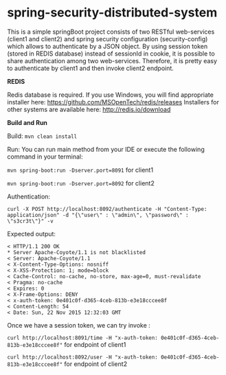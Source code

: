 # spring-security-distributed-system

This is a simple springBoot project consists of two RESTful web-services (client1 and client2) and spring security configuration (security-config) which allows to authenticate by a JSON object. By using session token (stored in REDIS database) instead of sessionId in cookie, it is possible to share authentication among two web-services. Therefore, it is pretty easy to authenticate by client1 and then invoke client2 endpoint.


__REDIS__

Redis database is required. If you use Windows, you will find appropriate installer here: https://github.com/MSOpenTech/redis/releases Installers for other systems are available here: http://redis.io/download


__Build and Run__

Build:
`mvn clean install`

Run:
You can run main method from your IDE or execute the following command in your terminal: 

`mvn spring-boot:run -Dserver.port=8091` for client1

`mvn spring-boot:run -Dserver.port=8092` for client2


Authentication:

`curl -X POST http://localhost:8092/authenticate -H "Content-Type: application/json" -d "{\"user\" : \"admin\", \"password\" : \"s3cr3t\"}" -v`

Expected output:

```
< HTTP/1.1 200 OK
* Server Apache-Coyote/1.1 is not blacklisted
< Server: Apache-Coyote/1.1
< X-Content-Type-Options: nosniff
< X-XSS-Protection: 1; mode=block
< Cache-Control: no-cache, no-store, max-age=0, must-revalidate
< Pragma: no-cache
< Expires: 0
< X-Frame-Options: DENY
< x-auth-token: 0e401c0f-d365-4ceb-813b-e3e18cccee8f
< Content-Length: 54
< Date: Sun, 22 Nov 2015 12:32:03 GMT
```

Once we have a session token, we can try invoke :

`curl http://localhost:8091/time -H "x-auth-token: 0e401c0f-d365-4ceb-813b-e3e18cccee8f"` for endpoint of client1

`curl http://localhost:8092/user -H "x-auth-token: 0e401c0f-d365-4ceb-813b-e3e18cccee8f"` for endpoint of client2


